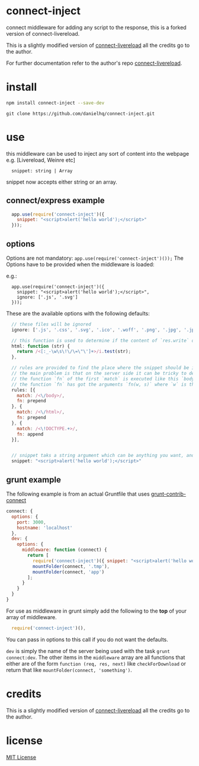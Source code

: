 connect-inject
==================
connect middleware for adding any script to the response, this is a forked version of connect-livereload.

This is a slightly modified version of [connect-livereload](https://github.com/intesso/connect-livereload) all the credits go to  the author.

For further documentation refer to the author's repo [connect-livereload](https://github.com/intesso/connect-livereload).

install
=======
```bash
npm install connect-inject --save-dev
```
```git
git clone https://github.com/danielhq/connect-inject.git
```
use
===

this middleware can be used to inject any sort of content into the webpage e.g. [Livereload, Weinre etc]
```
  snippet: string | Array
```
snippet now accepts either string or an array.
## connect/express example
```javascript
  app.use(require('connect-inject')({
    snippet: "<script>alert('hello world');</script>"
  }));
```


## options
Options are not mandatory: `app.use(require('connect-inject')());`
The Options have to be provided when the middleware is loaded:

e.g.:
```
  app.use(require('connect-inject')({
    snippet: "<script>alert('hello world');</script>",
    ignore: ['.js', '.svg']
  }));

```

These are the available options with the following defaults:

```javascript
  // these files will be ignored
  ignore: ['.js', '.css', '.svg', '.ico', '.woff', '.png', '.jpg', '.jpeg'],

  // this function is used to determine if the content of `res.write` or `res.end` is html.
  html: function (str) {
    return /<[:_-\w\s\!\/\=\"\']+>/i.test(str);
  },

  // rules are provided to find the place where the snippet should be inserted.
  // the main problem is that on the server side it can be tricky to determine if a string will be valid html on the client.
  // the function `fn` of the first `match` is executed like this `body.replace(rule.match, rule.fn);`
  // the function `fn` has got the arguments `fn(w, s)` where `w` is the matches string and `s` is the snippet.
  rules: [{
    match: /<\/body>/,
    fn: prepend
  }, {
    match: /<\/html>/,
    fn: prepend
  }, {
    match: /<\!DOCTYPE.+>/,
    fn: append
  }],


  // snippet taks a string argument which can be anything you want, and will be appended (by default) before </body> tag
  snippet: "<script>alert('hello world');</script>"
```


## grunt example

The following example is from an actual Gruntfile that uses [grunt-contrib-connect](https://github.com/gruntjs/grunt-contrib-connect)

```javascript
connect: {
  options: {
    port: 3000,
    hostname: 'localhost'
  },
  dev: {
    options: {
      middleware: function (connect) {
        return [
          require('connect-inject')({ snippet: "<script>alert('hello world');</script>"}),
          mountFolder(connect, '.tmp'),
          mountFolder(connect, 'app')
        ];
      }
    }
  }
}
```
For use as middleware in grunt simply add the following to the **top** of your array of middleware.

```javascript
  require('connect-inject')(),
```
You can pass in options to this call if you do not want the defaults.

`dev` is simply the name of the server being used with the task `grunt connect:dev`. The other items in the `middleware` array are all functions that either are of the form `function (req, res, next)` like `checkForDownload` or return that like `mountFolder(connect, 'something')`.


credits
=======
This is a slightly modified version of [connect-livereload](https://github.com/intesso/connect-livereload) all the credits go to the author.


license
=======
[MIT License](https://github.com/intesso/connect-livereload/blob/master/LICENSE)
